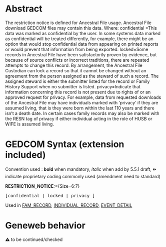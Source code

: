 ﻿# Abstract
The restriction notice is defined for Ancestral File usage.  Ancestral File download GEDCOM files
may contain this data.
Where:
confidential =This data was marked as confidential by the user.  In some systems data marked as
confidential will be treated differently, for example, there might be an option that
would stop confidential data from appearing on printed reports or would prevent that
information from being exported.
locked=Some records in Ancestral File have been satisfactorily proven by evidence, but
because of source conflicts or incorrect traditions, there are repeated attempts to
change this record. By arrangement, the Ancestral File Custodian can lock a record so
that it cannot be changed without an agreement from the person assigned as the
steward of such a record. The assigned steward is either the submitter listed for the
record or Family History Support when no submitter is listed.
privacy=Indicate that information concerning this record is not present due to rights of or an
approved request for privacy. For example, data from requested downloads of the
Ancestral File may have individuals marked with ‘privacy’ if they are assumed living,
that is they were born within the last 110 years and there isn’t a death date.  In certain
cases family records may also be marked with the RESN tag of privacy if either
individual acting in the role of HUSB or WIFE is assumed living.


# GEDCOM Syntax (extension included)
Convention used : **bold** when mandatory, _italic_ when add by 5.5.1 draft, &#x23E9; indicate proprietary coding commonly used (amendment need to standard)<br />

**RESTRICTION_NOTICE**:={Size=6:7}
<pre>
[confidential | locked | privacy ]
</pre>
Used in <a href=Ged.FAM_RECORD.md>FAM_RECORD</a>, <a href=Ged.INDIVIDUAL_RECORD.md>INDIVIDUAL_RECORD</a>, <a href=Ged.EVENT_DETAIL.md>EVENT_DETAIL</a><br />

# Geneweb behavior


:warning: to be continued/checked

